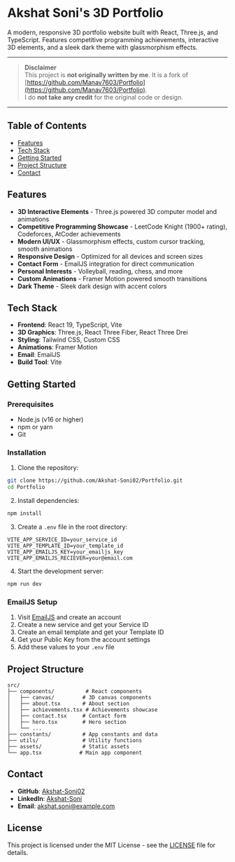 # Akshat Soni's 3D Portfolio

A modern, responsive 3D portfolio website built with React, Three.js, and TypeScript. Features competitive programming achievements, interactive 3D elements, and a sleek dark theme with glassmorphism effects.

---

> **Disclaimer**  
> This project is **not originally written by me**. It is a fork of [https://github.com/Manav7603/Portfolio](https://github.com/Manav7603/Portfolio).  
> I do **not take any credit** for the original code or design.

---

## Table of Contents

- [Features](#features)
- [Tech Stack](#tech-stack)
- [Getting Started](#getting-started)
- [Project Structure](#project-structure)
- [Contact](#contact)

## Features

- **3D Interactive Elements** - Three.js powered 3D computer model and animations
- **Competitive Programming Showcase** - LeetCode Knight (1900+ rating), Codeforces, AtCoder achievements
- **Modern UI/UX** - Glassmorphism effects, custom cursor tracking, smooth animations
- **Responsive Design** - Optimized for all devices and screen sizes
- **Contact Form** - EmailJS integration for direct communication
- **Personal Interests** - Volleyball, reading, chess, and more
- **Custom Animations** - Framer Motion powered smooth transitions
- **Dark Theme** - Sleek dark design with accent colors

## Tech Stack

- **Frontend**: React 19, TypeScript, Vite
- **3D Graphics**: Three.js, React Three Fiber, React Three Drei
- **Styling**: Tailwind CSS, Custom CSS
- **Animations**: Framer Motion
- **Email**: EmailJS
- **Build Tool**: Vite

## Getting Started

### Prerequisites

- Node.js (v16 or higher)
- npm or yarn
- Git

### Installation

1. Clone the repository:
```bash
git clone https://github.com/Akshat-Soni02/Portfolio.git
cd Portfolio
```

2. Install dependencies:
```bash
npm install
```

3. Create a `.env` file in the root directory:
```env
VITE_APP_SERVICE_ID=your_service_id
VITE_APP_TEMPLATE_ID=your_template_id
VITE_APP_EMAILJS_KEY=your_emailjs_key
VITE_APP_EMAILJS_RECIEVER=your@email.com
```

4. Start the development server:
```bash
npm run dev
```

### EmailJS Setup

1. Visit [EmailJS](https://emailjs.com) and create an account
2. Create a new service and get your Service ID
3. Create an email template and get your Template ID
4. Get your Public Key from the account settings
5. Add these values to your `.env` file

## Project Structure

```
src/
├── components/          # React components
│   ├── canvas/         # 3D canvas components
│   ├── about.tsx       # About section
│   ├── achievements.tsx # Achievements showcase
│   ├── contact.tsx     # Contact form
│   ├── hero.tsx        # Hero section
│   └── ...
├── constants/          # App constants and data
├── utils/              # Utility functions
├── assets/             # Static assets
└── app.tsx            # Main app component
```

## Contact

- **GitHub**: [Akshat-Soni02](https://github.com/Akshat-Soni02)
- **LinkedIn**: [Akshat-Soni](https://www.linkedin.com/in/-akshat-soni/)
- **Email**: akshat.soni@example.com

## License

This project is licensed under the MIT License - see the [LICENSE](LICENSE) file for details.
